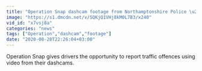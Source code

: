 ```yaml
---
title: "Operation Snap dashcam footage from Northamptonshire Police \u2014 August 2020"
image: "https://s1.dmcdn.net/v/SQKjQ1VHj8kM0L7B3/x240"
vid_id: "x7vsj8a"
categories: "news"
tags: ["Operation","dashcam","footage"]
date: "2020-08-28T22:26:04+03:00"
---
```

Operation Snap gives drivers the opportunity to report traffic offences using video from their dashcams.
